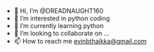 - 👋 Hi, I’m @DREADNAUGHT160
- 👀 I’m interested in python coding
- 🌱 I’m currently learning python
- 💞️ I’m looking to collaborate on ...
- 📫 How to reach me evinbthaikka@gmail.com

<!---
DREADNAUGHT160/DREADNAUGHT160 is a ✨ special ✨ repository because its `README.md` (this file) appears on your GitHub profile.
You can click the Preview link to take a look at your changes.
--->

